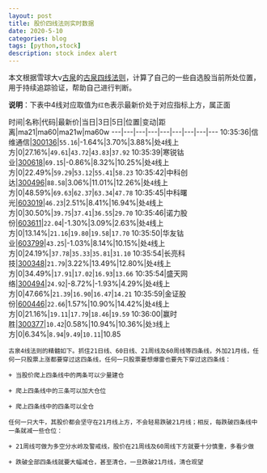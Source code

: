 ```yaml
---
layout: post
title: 股价四线法则实时数据
date: 2020-5-10
categories: blog
tags: [python,stock]
description: stock index alert
---
```



本文根据雪球大v[古泉](https://xueqiu.com/u/7148646888)的[古泉四线法则](https://xueqiu.com/7148646888/130498192)，计算了自己的一些自选股当前所处位置，用于持续追踪验证，帮助自己进行判断。

**说明**：下表中4线对应取值为`红色`表示最新价处于对应指标上方，属正面

时间|名称|代码|最新价|当日|3日|5日|位置|变动|距离|ma21|ma60|ma21w|ma60w
---|---|---|---|---|---|---|---|---
10:35:36|信维通信|[300136](https://xueqiu.com/S/SZ300136)|`55.16`|-1.64%|3.70%|3.88%|处`4`线上方|0|27.16%|`49.61`|`43.72`|`43.83`|`37.92`
10:35:39|寒锐钴业|[300618](https://xueqiu.com/S/SZ300618)|`69.15`|-0.86%|8.32%|10.25%|处`4`线上方|0|22.49%|`59.29`|`53.12`|`55.41`|`58.23`
10:35:42|中科创达|[300496](https://xueqiu.com/S/SZ300496)|`88.58`|3.06%|11.01%|12.26%|处`4`线上方|0|48.59%|`69.63`|`62.37`|`63.34`|`47.78`
10:35:45|中科曙光|[603019](https://xueqiu.com/S/SH603019)|`46.23`|2.51%|8.41%|16.94%|处`4`线上方|0|30.50%|`39.75`|`37.41`|`36.55`|`29.70`
10:35:46|诺力股份|[603611](https://xueqiu.com/S/SH603611)|`22.04`|-1.30%|3.09%|2.63%|处`4`线上方|0|13.14%|`21.16`|`19.80`|`19.58`|`17.70`
10:35:50|华友钴业|[603799](https://xueqiu.com/S/SH603799)|`43.25`|-1.03%|8.14%|10.15%|处`4`线上方|0|24.19%|`37.78`|`35.33`|`35.81`|`31.10`
10:35:54|长亮科技|[300348](https://xueqiu.com/S/SZ300348)|`21.79`|3.22%|13.49%|12.80%|处`4`线上方|0|34.49%|`17.91`|`17.02`|`16.93`|`13.66`
10:35:54|盛天网络|[300494](https://xueqiu.com/S/SZ300494)|`24.92`|-8.72%|-1.93%|4.29%|处`4`线上方|0|47.66%|`21.39`|`16.90`|`16.47`|`14.21`
10:35:59|金证股份|[600446](https://xueqiu.com/S/SH600446)|`22.66`|1.57%|10.90%|14.42%|处`4`线上方|0|21.16%|`19.11`|`17.79`|`18.46`|`19.59`
10:36:00|赢时胜|[300377](https://xueqiu.com/S/SZ300377)|`10.42`|0.58%|10.94%|10.36%|处`3`线上方|0|6.34%|`8.94`|`9.49`|`10.11`|10.85

```
古泉4线法则的精髓如下。抓住21日线、60日线、21周线及60周线等四条线，外加21月线，任何一只股票上涨都要穿过这四条线，任何一只股票要想爆雷也要先下穿过这四条线：

+ 当股价爬上四条线中的两条可以少量建仓

+ 爬上四条线中的三条可以加大仓位

+ 爬上四条线中的四条可以全仓

任何一只大牛，其股价都会坚守在21月线上方，不会轻易跌破21月线；相反，每跌破四条线中一条就减一些仓位：

+ 21周线可做为多空分水岭及警戒线，股价在21周线及60周线下方就要十分慎重，多看少做

+ 跌破全部四条线就要大幅减仓，甚至清仓，一旦跌破21月线，清仓观望
```
